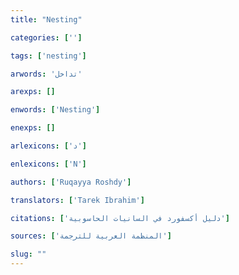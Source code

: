```yaml
---
title: "Nesting"

categories: ['']

tags: ['nesting']

arwords: 'تداخل'

arexps: []

enwords: ['Nesting']

enexps: []

arlexicons: ['د']

enlexicons: ['N']

authors: ['Ruqayya Roshdy']

translators: ['Tarek Ibrahim']

citations: ['دليل أكسفورد في السانيات الحاسوبية']

sources: ['المنظمة العربية للترجمة']

slug: ""
---
```

